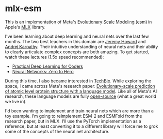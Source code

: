 # mlx-esm

This is an implementation of Meta's [Evolutionary Scale Modeling (esm)](https://github.com/facebookresearch/esm) in Apple's [MLX](https://ml-explore.github.io/mlx/build/html/index.html) library.

I've been learning about deep learning and neural nets over the last few months. The two best teachers in this domain are [Jeremy Howard](https://twitter.com/jeremyphoward) and [Andrej Karpathy](https://twitter.com/karpathy). Their intuitive understanding of neural nets and their ability to clearly articulate complex concepts are both amazing. To get started, watch these lectures (1.5x speed recommended):
- [Practical Deep Learning for Coders](https://course.fast.ai/)
- [Neural Networks: Zero to Hero](https://www.youtube.com/watch?v=VMj-3S1tku0&list=PLAqhIrjkxbuWI23v9cThsA9GvCAUhRvKZ)

During this time, I also became interested in [TechBio](https://www.nfx.com/post/biotech-to-techbio). While exploring the space, I came across Meta's research paper: [Evolutionary-scale prediction of atomic level protein structure
with a language model](https://www.biorxiv.org/content/10.1101/2022.07.20.500902v3.full.pdf). Like all of Meta's AI research, these language models are fully [open-source](https://github.com/facebookresearch/esm) (what a great world we live in).

I'd been wanting to implement and train neural nets which are more than a toy example. I'm going to reimplement ESM-2 and ESMFold from the research paper, but in MLX. I'll use the PyTorch implementation as a reference, but at least converting it to a different library will force me to grok some of the concepts of the neural net architecture.
